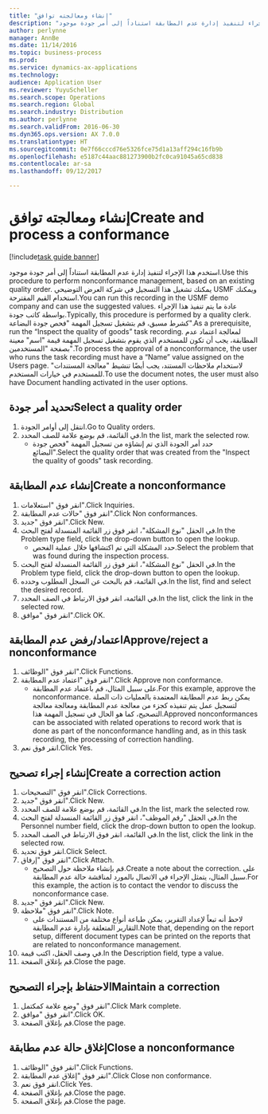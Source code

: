 ```yaml
---
title: "إنشاء ومعالجته توافق"
description: "استخدم هذا الإجراء لتنفيذ إدارة عدم المطابقة استناداً إلى أمر جودة موجود."
author: perlynne
manager: AnnBe
ms.date: 11/14/2016
ms.topic: business-process
ms.prod: 
ms.service: dynamics-ax-applications
ms.technology: 
audience: Application User
ms.reviewer: YuyuScheller
ms.search.scope: Operations
ms.search.region: Global
ms.search.industry: Distribution
ms.author: perlynne
ms.search.validFrom: 2016-06-30
ms.dyn365.ops.version: AX 7.0.0
ms.translationtype: HT
ms.sourcegitcommit: 0e7f66cccd76e5326fce75d1a13aff294c16fb9b
ms.openlocfilehash: e5187c44aac881273900b2fc0ca91045a65cd838
ms.contentlocale: ar-sa
ms.lasthandoff: 09/12/2017

---
```

# <a name="create-and-process-a-conformance"></a><span data-ttu-id="843ed-103">إنشاء ومعالجته توافق</span><span class="sxs-lookup"><span data-stu-id="843ed-103">Create and process a conformance</span></span>

[!include[task guide banner](../../includes/task-guide-banner.md)]

<span data-ttu-id="843ed-104">استخدم هذا الإجراء لتنفيذ إدارة عدم المطابقة استناداً إلى أمر جودة موجود.</span><span class="sxs-lookup"><span data-stu-id="843ed-104">Use this procedure to perform nonconformance management, based on an existing quality order.</span></span> <span data-ttu-id="843ed-105">يمكنك تشغيل هذا التسجيل في شركة العرض التوضيحي USMF ويمكنك استخدام القيم المقترحة.</span><span class="sxs-lookup"><span data-stu-id="843ed-105">You can run this recording in the USMF demo company and can use the suggested values.</span></span> <span data-ttu-id="843ed-106">عادة ما يتم تنفيذ هذا الإجراء بواسطة كاتب جودة.</span><span class="sxs-lookup"><span data-stu-id="843ed-106">Typically, this procedure is performed by a quality clerk.</span></span>  <span data-ttu-id="843ed-107">كشرط مسبق، قم بتشغيل تسجيل المهمة "فحص جودة البضاعة".</span><span class="sxs-lookup"><span data-stu-id="843ed-107">As a prerequisite, run the “Inspect the quality of goods” task recording.</span></span> <span data-ttu-id="843ed-108">لمعالجة اعتماد عدم المطابقة، يجب أن تكون للمستخدم الذي يقوم بتشغيل تسجيل المهمة قيمة "اسم" معينة بصفحة "المستخدمين".</span><span class="sxs-lookup"><span data-stu-id="843ed-108">To process the approval of a nonconformance, the user who runs the task recording must have a “Name” value assigned on the Users page.</span></span> <span data-ttu-id="843ed-109">لاستخدام ملاحظات المستند، يجب أيضًا تنشيط "معالجة المستندات" للمستخدم في خيارات المستخدم.</span><span class="sxs-lookup"><span data-stu-id="843ed-109">To use the document notes, the user must also have Document handling activated in the user options.</span></span>


## <a name="select-a-quality-order"></a><span data-ttu-id="843ed-110">تحديد أمر جودة</span><span class="sxs-lookup"><span data-stu-id="843ed-110">Select a quality order</span></span>
1. <span data-ttu-id="843ed-111">انتقل إلى أوامر الجودة.</span><span class="sxs-lookup"><span data-stu-id="843ed-111">Go to Quality orders.</span></span>
2. <span data-ttu-id="843ed-112">في القائمة، قم بوضع علامة للصف المحدد.</span><span class="sxs-lookup"><span data-stu-id="843ed-112">In the list, mark the selected row.</span></span>
    * <span data-ttu-id="843ed-113">حدد أمر الجودة الذي تم إنشاؤه من تسجيل المهمة "فحص جودة البضائع".</span><span class="sxs-lookup"><span data-stu-id="843ed-113">Select the quality order that was created from the "Inspect the quality of goods" task recording.</span></span>  

## <a name="create-a-nonconformance"></a><span data-ttu-id="843ed-114">إنشاء عدم المطابقة</span><span class="sxs-lookup"><span data-stu-id="843ed-114">Create a nonconformance</span></span>
1. <span data-ttu-id="843ed-115">انقر فوق "استعلامات".</span><span class="sxs-lookup"><span data-stu-id="843ed-115">Click Inquiries.</span></span>
2. <span data-ttu-id="843ed-116">انقر فوق "حالات عدم المطابقة".</span><span class="sxs-lookup"><span data-stu-id="843ed-116">Click Non conformances.</span></span>
3. <span data-ttu-id="843ed-117">انقر فوق "جديد".</span><span class="sxs-lookup"><span data-stu-id="843ed-117">Click New.</span></span>
4. <span data-ttu-id="843ed-118">في الحقل "نوع المشكلة"، انقر فوق زر القائمة المنسدلة لفتح البحث.</span><span class="sxs-lookup"><span data-stu-id="843ed-118">In the Problem type field, click the drop-down button to open the lookup.</span></span>
    * <span data-ttu-id="843ed-119">حدد المشكلة التي تم اكتشافها خلال عملية الفحص.</span><span class="sxs-lookup"><span data-stu-id="843ed-119">Select the problem that was found during the inspection process.</span></span>  
5. <span data-ttu-id="843ed-120">في الحقل "نوع المشكلة"، انقر فوق زر القائمة المنسدلة لفتح البحث.</span><span class="sxs-lookup"><span data-stu-id="843ed-120">In the Problem type field, click the drop-down button to open the lookup.</span></span>
6. <span data-ttu-id="843ed-121">في القائمة، قم بالبحث عن السجل المطلوب وحدده.</span><span class="sxs-lookup"><span data-stu-id="843ed-121">In the list, find and select the desired record.</span></span>
7. <span data-ttu-id="843ed-122">في القائمة، انقر فوق الارتباط في الصف المحدد.</span><span class="sxs-lookup"><span data-stu-id="843ed-122">In the list, click the link in the selected row.</span></span>
8. <span data-ttu-id="843ed-123">انقر فوق "موافق".</span><span class="sxs-lookup"><span data-stu-id="843ed-123">Click OK.</span></span>

## <a name="approvereject-a-nonconformance"></a><span data-ttu-id="843ed-124">اعتماد/رفض عدم المطابقة</span><span class="sxs-lookup"><span data-stu-id="843ed-124">Approve/reject a nonconformance</span></span>
1. <span data-ttu-id="843ed-125">انقر فوق "الوظائف".</span><span class="sxs-lookup"><span data-stu-id="843ed-125">Click Functions.</span></span>
2. <span data-ttu-id="843ed-126">انقر فوق "اعتماد عدم المطابقة".</span><span class="sxs-lookup"><span data-stu-id="843ed-126">Click Approve non conformance.</span></span>
    * <span data-ttu-id="843ed-127">على سبيل المثال، قم باعتماد عدم المطابقة.</span><span class="sxs-lookup"><span data-stu-id="843ed-127">For this example, approve the nonconformance.</span></span> <span data-ttu-id="843ed-128">يمكن ربط عدم المطابقة المعتمدة بالعمليات ذات الصلة لتسجيل عمل يتم تنفيذه كجزء من معالجة عدم المطابقة ومعالجة معالجة التصحيح، كما هو الحال في تسجيل المهمة هذا.</span><span class="sxs-lookup"><span data-stu-id="843ed-128">Approved nonconformances can be associated with related operations to record work that is done as part of the nonconformance handling and, as in this task recording, the processing of correction handling.</span></span>  
3. <span data-ttu-id="843ed-129">انقر فوق نعم.</span><span class="sxs-lookup"><span data-stu-id="843ed-129">Click Yes.</span></span>

## <a name="create-a-correction-action"></a><span data-ttu-id="843ed-130">إنشاء إجراء تصحيح</span><span class="sxs-lookup"><span data-stu-id="843ed-130">Create a correction action</span></span>
1. <span data-ttu-id="843ed-131">انقر فوق "التصحيحات".</span><span class="sxs-lookup"><span data-stu-id="843ed-131">Click Corrections.</span></span>
2. <span data-ttu-id="843ed-132">انقر فوق "جديد".</span><span class="sxs-lookup"><span data-stu-id="843ed-132">Click New.</span></span>
3. <span data-ttu-id="843ed-133">في القائمة، قم بوضع علامة للصف المحدد.</span><span class="sxs-lookup"><span data-stu-id="843ed-133">In the list, mark the selected row.</span></span>
4. <span data-ttu-id="843ed-134">في الحقل "رقم الموظف"، انقر فوق زر القائمة المنسدلة لفتح البحث.</span><span class="sxs-lookup"><span data-stu-id="843ed-134">In the Personnel number field, click the drop-down button to open the lookup.</span></span>
5. <span data-ttu-id="843ed-135">في القائمة، انقر فوق الارتباط في الصف المحدد.</span><span class="sxs-lookup"><span data-stu-id="843ed-135">In the list, click the link in the selected row.</span></span>
6. <span data-ttu-id="843ed-136">انقر فوق تحديد.</span><span class="sxs-lookup"><span data-stu-id="843ed-136">Click Select.</span></span>
7. <span data-ttu-id="843ed-137">انقر فوق "إرفاق".</span><span class="sxs-lookup"><span data-stu-id="843ed-137">Click Attach.</span></span>
    * <span data-ttu-id="843ed-138">قم بإنشاء ملاحظة حول التصحيح.</span><span class="sxs-lookup"><span data-stu-id="843ed-138">Create a note about the correction.</span></span> <span data-ttu-id="843ed-139">على سبيل المثال، يتمثل الإجراء في الاتصال بالمورد لمناقشة حالة عدم المطابقة.</span><span class="sxs-lookup"><span data-stu-id="843ed-139">For this example, the action is to contact the vendor to discuss the nonconformance case.</span></span>  
8. <span data-ttu-id="843ed-140">انقر فوق "جديد".</span><span class="sxs-lookup"><span data-stu-id="843ed-140">Click New.</span></span>
9. <span data-ttu-id="843ed-141">انقر فوق "ملاحظة".</span><span class="sxs-lookup"><span data-stu-id="843ed-141">Click Note.</span></span>
    * <span data-ttu-id="843ed-142">لاحظ أنه تبعاً لإعداد التقرير، يمكن طباعة أنواع مختلفة من المستندات على التقارير المتعلقة بإدارة عدم المطابقة.</span><span class="sxs-lookup"><span data-stu-id="843ed-142">Note that, depending on the report setup, different document types can be printed on the reports that are related to nonconformance management.</span></span>  
10. <span data-ttu-id="843ed-143">في وصف الحقل، اكتب قيمة.</span><span class="sxs-lookup"><span data-stu-id="843ed-143">In the Description field, type a value.</span></span>
11. <span data-ttu-id="843ed-144">قم بإغلاق الصفحة.</span><span class="sxs-lookup"><span data-stu-id="843ed-144">Close the page.</span></span>

## <a name="maintain-a-correction"></a><span data-ttu-id="843ed-145">الاحتفاظ بإجراء التصحيح</span><span class="sxs-lookup"><span data-stu-id="843ed-145">Maintain a correction</span></span>
1. <span data-ttu-id="843ed-146">انقر فوق "وضع علامة كمكتمل".</span><span class="sxs-lookup"><span data-stu-id="843ed-146">Click Mark complete.</span></span>
2. <span data-ttu-id="843ed-147">انقر فوق "موافق".</span><span class="sxs-lookup"><span data-stu-id="843ed-147">Click OK.</span></span>
3. <span data-ttu-id="843ed-148">قم بإغلاق الصفحة.</span><span class="sxs-lookup"><span data-stu-id="843ed-148">Close the page.</span></span>

## <a name="close-a-nonconformance"></a><span data-ttu-id="843ed-149">إغلاق حالة عدم مطابقة</span><span class="sxs-lookup"><span data-stu-id="843ed-149">Close a nonconformance</span></span>
1. <span data-ttu-id="843ed-150">انقر فوق "الوظائف".</span><span class="sxs-lookup"><span data-stu-id="843ed-150">Click Functions.</span></span>
2. <span data-ttu-id="843ed-151">انقر فوق "إغلاق عدم المطابقة".</span><span class="sxs-lookup"><span data-stu-id="843ed-151">Click Close non conformance.</span></span>
3. <span data-ttu-id="843ed-152">انقر فوق نعم.</span><span class="sxs-lookup"><span data-stu-id="843ed-152">Click Yes.</span></span>
4. <span data-ttu-id="843ed-153">قم بإغلاق الصفحة.</span><span class="sxs-lookup"><span data-stu-id="843ed-153">Close the page.</span></span>
5. <span data-ttu-id="843ed-154">قم بإغلاق الصفحة.</span><span class="sxs-lookup"><span data-stu-id="843ed-154">Close the page.</span></span>

